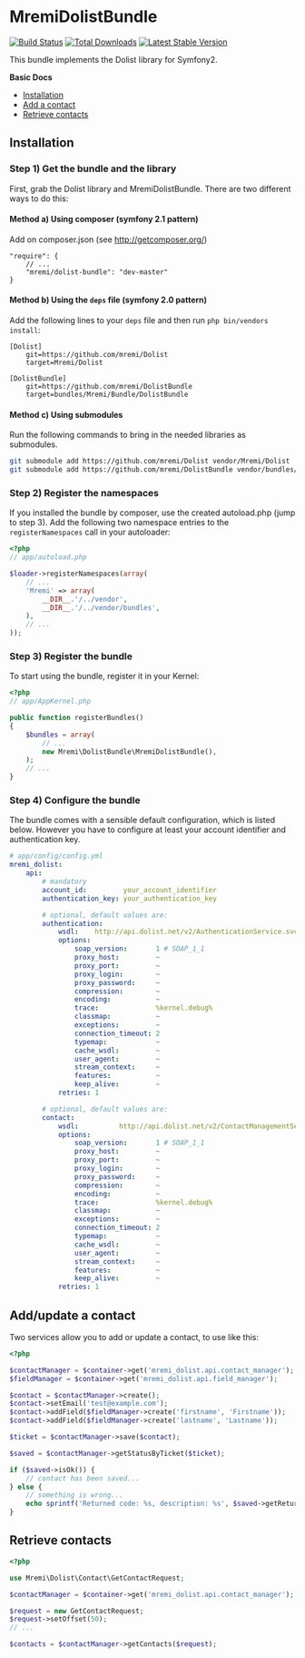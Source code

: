 MremiDolistBundle
=================

[![Build Status](https://api.travis-ci.org/mremi/DolistBundle.png?branch=master)](https://travis-ci.org/mremi/DolistBundle)
[![Total Downloads](https://poser.pugx.org/mremi/dolist-bundle/downloads.png)](https://packagist.org/packages/mremi/dolist-bundle)
[![Latest Stable Version](https://poser.pugx.org/mremi/dolist-bundle/v/stable.png)](https://packagist.org/packages/mremi/dolist-bundle)

This bundle implements the Dolist library for Symfony2.

**Basic Docs**

* [Installation](#installation)
* [Add a contact](#add-contact)
* [Retrieve contacts](#retrieve-contacts)

<a name="installation"></a>

## Installation

### Step 1) Get the bundle and the library

First, grab the Dolist library and MremiDolistBundle. There are two different
ways to do this:

#### Method a) Using composer (symfony 2.1 pattern)

Add on composer.json (see http://getcomposer.org/)

    "require": {
        // ...
        "mremi/dolist-bundle": "dev-master"
    }

#### Method b) Using the `deps` file (symfony 2.0 pattern)

Add the following lines to your  `deps` file and then run `php bin/vendors
install`:

```
[Dolist]
    git=https://github.com/mremi/Dolist
    target=Mremi/Dolist

[DolistBundle]
    git=https://github.com/mremi/DolistBundle
    target=bundles/Mremi/Bundle/DolistBundle
```

#### Method c) Using submodules

Run the following commands to bring in the needed libraries as submodules.

```bash
git submodule add https://github.com/mremi/Dolist vendor/Mremi/Dolist
git submodule add https://github.com/mremi/DolistBundle vendor/bundles/Mremi/Bundle/DolistBundle
```

### Step 2) Register the namespaces

If you installed the bundle by composer, use the created autoload.php  (jump to step 3).
Add the following two namespace entries to the `registerNamespaces` call
in your autoloader:

``` php
<?php
// app/autoload.php

$loader->registerNamespaces(array(
    // ...
    'Mremi' => array(
        __DIR__.'/../vendor',
        __DIR__.'/../vendor/bundles',
    ),
    // ...
));
```

### Step 3) Register the bundle

To start using the bundle, register it in your Kernel:

``` php
<?php
// app/AppKernel.php

public function registerBundles()
{
    $bundles = array(
        // ...
        new Mremi\DolistBundle\MremiDolistBundle(),
    );
    // ...
}
```

### Step 4) Configure the bundle

The bundle comes with a sensible default configuration, which is listed below.
However you have to configure at least your account identifier and
authentication key.

```yaml
# app/config/config.yml
mremi_dolist:
    api:
        # mandatory
        account_id:         your_account_identifier
        authentication_key: your_authentication_key

        # optional, default values are:
        authentication:
            wsdl:    http://api.dolist.net/v2/AuthenticationService.svc?wsdl
            options:
                soap_version:       1 # SOAP_1_1
                proxy_host:         ~
                proxy_port:         ~
                proxy_login:        ~
                proxy_password:     ~
                compression:        ~
                encoding:           ~
                trace:              %kernel.debug%
                classmap:           ~
                exceptions:         ~
                connection_timeout: 2
                typemap:            ~
                cache_wsdl:         ~
                user_agent:         ~
                stream_context:     ~
                features:           ~
                keep_alive:         ~
            retries: 1

        # optional, default values are:
        contact:
            wsdl:          http://api.dolist.net/v2/ContactManagementService.svc?wsdl
            options:
                soap_version:       1 # SOAP_1_1
                proxy_host:         ~
                proxy_port:         ~
                proxy_login:        ~
                proxy_password:     ~
                compression:        ~
                encoding:           ~
                trace:              %kernel.debug%
                classmap:           ~
                exceptions:         ~
                connection_timeout: 2
                typemap:            ~
                cache_wsdl:         ~
                user_agent:         ~
                stream_context:     ~
                features:           ~
                keep_alive:         ~
            retries: 1
```

<a name="add-contact"></a>

## Add/update a contact

Two services allow you to add or update a contact, to use like this:

```php
<?php

$contactManager = $container->get('mremi_dolist.api.contact_manager');
$fieldManager = $container->get('mremi_dolist.api.field_manager');

$contact = $contactManager->create();
$contact->setEmail('test@example.com');
$contact->addField($fieldManager->create('firstname', 'Firstname'));
$contact->addField($fieldManager->create('lastname', 'Lastname'));

$ticket = $contactManager->save($contact);

$saved = $contactManager->getStatusByTicket($ticket);

if ($saved->isOk()) {
    // contact has been saved...
} else {
    // something is wrong...
    echo sprintf('Returned code: %s, description: %s', $saved->getReturnCode(), $saved->getDescription());
}
```

<a name="retrieve-contacts"></a>

## Retrieve contacts

```php
<?php

use Mremi\Dolist\Contact\GetContactRequest;

$contactManager = $container->get('mremi_dolist.api.contact_manager');

$request = new GetContactRequest;
$request->setOffset(50);
// ...

$contacts = $contactManager->getContacts($request);
